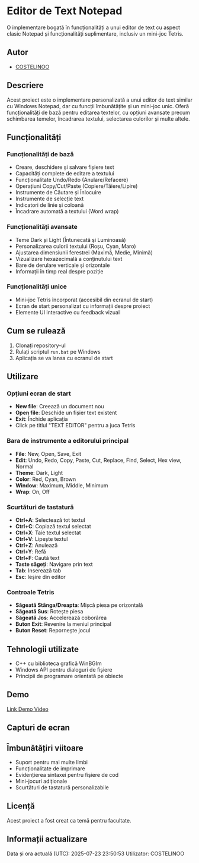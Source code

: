 # Editor de Text Notepad

O implementare bogată în funcționalități a unui editor de text cu aspect clasic Notepad și funcționalități suplimentare, inclusiv un mini-joc Tetris.

## Autor
- [COSTELINOO](https://github.com/COSTELINOO)

## Descriere
Acest proiect este o implementare personalizată a unui editor de text similar cu Windows Notepad, dar cu funcții îmbunătățite și un mini-joc unic. Oferă funcționalități de bază pentru editarea textelor, cu opțiuni avansate precum schimbarea temelor, încadrarea textului, selectarea culorilor și multe altele.

## Funcționalități

### Funcționalități de bază
- Creare, deschidere și salvare fișiere text
- Capacități complete de editare a textului
- Funcționalitate Undo/Redo (Anulare/Refacere)
- Operațiuni Copy/Cut/Paste (Copiere/Tăiere/Lipire)
- Instrumente de Căutare și Înlocuire
- Instrumente de selecție text
- Indicatori de linie și coloană
- Încadrare automată a textului (Word wrap)

### Funcționalități avansate
- Teme Dark și Light (Întunecată și Luminoasă)
- Personalizarea culorii textului (Roșu, Cyan, Maro)
- Ajustarea dimensiunii ferestrei (Maximă, Medie, Minimă)
- Vizualizare hexazecimală a conținutului text
- Bare de derulare verticale și orizontale
- Informații în timp real despre poziție

### Funcționalități unice
- Mini-joc Tetris încorporat (accesibil din ecranul de start)
- Ecran de start personalizat cu informații despre proiect
- Elemente UI interactive cu feedback vizual

## Cum se rulează
1. Clonați repository-ul
2. Rulați scriptul `run.bat` pe Windows
3. Aplicația se va lansa cu ecranul de start

## Utilizare

### Opțiuni ecran de start
- **New file**: Creează un document nou
- **Open file**: Deschide un fișier text existent
- **Exit**: Închide aplicația
- Click pe titlul "TEXT EDITOR" pentru a juca Tetris

### Bara de instrumente a editorului principal
- **File**: New, Open, Save, Exit
- **Edit**: Undo, Redo, Copy, Paste, Cut, Replace, Find, Select, Hex view, Normal
- **Theme**: Dark, Light
- **Color**: Red, Cyan, Brown
- **Window**: Maximum, Middle, Minimum
- **Wrap**: On, Off

### Scurtături de tastatură
- **Ctrl+A**: Selectează tot textul
- **Ctrl+C**: Copiază textul selectat
- **Ctrl+X**: Taie textul selectat
- **Ctrl+V**: Lipește textul
- **Ctrl+Z**: Anulează
- **Ctrl+Y**: Refă
- **Ctrl+F**: Caută text
- **Taste săgeți**: Navigare prin text
- **Tab**: Inserează tab
- **Esc**: Ieșire din editor

### Controale Tetris
- **Săgeată Stânga/Dreapta**: Mișcă piesa pe orizontală
- **Săgeată Sus**: Rotește piesa
- **Săgeată Jos**: Accelerează coborârea
- **Buton Exit**: Revenire la meniul principal
- **Buton Reset**: Repornește jocul

## Tehnologii utilizate
- C++ cu biblioteca grafică WinBGIm
- Windows API pentru dialoguri de fișiere
- Principii de programare orientată pe obiecte

## Demo
[Link Demo Video](https://drive.google.com/file/d/1glAaAWtefAaeaZK9LhvqTqCTWobqxY1Q/view?usp=drive_link)

## Capturi de ecran


## Îmbunătățiri viitoare
- Suport pentru mai multe limbi
- Funcționalitate de imprimare
- Evidențierea sintaxei pentru fișiere de cod
- Mini-jocuri adiționale
- Scurtături de tastatură personalizabile

## Licență
Acest proiect a fost creat ca temă pentru facultate.

## Informații actualizare
Data și ora actuală (UTC): 2025-07-23 23:50:53
Utilizator: COSTELINOO